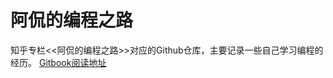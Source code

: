# 阿侃的编程之路

知乎专栏<<阿侃的编程之路>>对应的Github仓库，主要记录一些自己学习编程的经历。
[Gitbook阅读地址](https://legacy.gitbook.com/book/mr-awakened/programming-road) 

